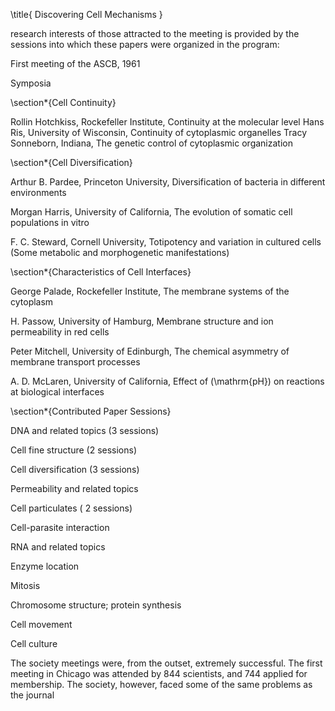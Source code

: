 \title{
Discovering Cell Mechanisms
}

research interests of those attracted to the meeting is provided by the sessions into which these papers were organized in the program:

First meeting of the ASCB, 1961

Symposia

\section*{Cell Continuity}

Rollin Hotchkiss, Rockefeller Institute, Continuity at the molecular level Hans Ris, University of Wisconsin, Continuity of cytoplasmic organelles Tracy Sonneborn, Indiana, The genetic control of cytoplasmic organization

\section*{Cell Diversification}

Arthur B. Pardee, Princeton University, Diversification of bacteria in different environments

Morgan Harris, University of California, The evolution of somatic cell populations in vitro

F. C. Steward, Cornell University, Totipotency and variation in cultured cells (Some metabolic and morphogenetic manifestations)

\section*{Characteristics of Cell Interfaces}

George Palade, Rockefeller Institute, The membrane systems of the cytoplasm

H. Passow, University of Hamburg, Membrane structure and ion permeability in red cells

Peter Mitchell, University of Edinburgh, The chemical asymmetry of membrane transport processes

A. D. McLaren, University of California, Effect of \(\mathrm{pH}\) on reactions at biological interfaces

\section*{Contributed Paper Sessions}

DNA and related topics (3 sessions)

Cell fine structure (2 sessions)

Cell diversification (3 sessions)

Permeability and related topics

Cell particulates ( 2 sessions)

Cell-parasite interaction

RNA and related topics

Enzyme location

Mitosis

Chromosome structure; protein synthesis

Cell movement

Cell culture

The society meetings were, from the outset, extremely successful. The first meeting in Chicago was attended by 844 scientists, and 744 applied for membership. The society, however, faced some of the same problems as the journal